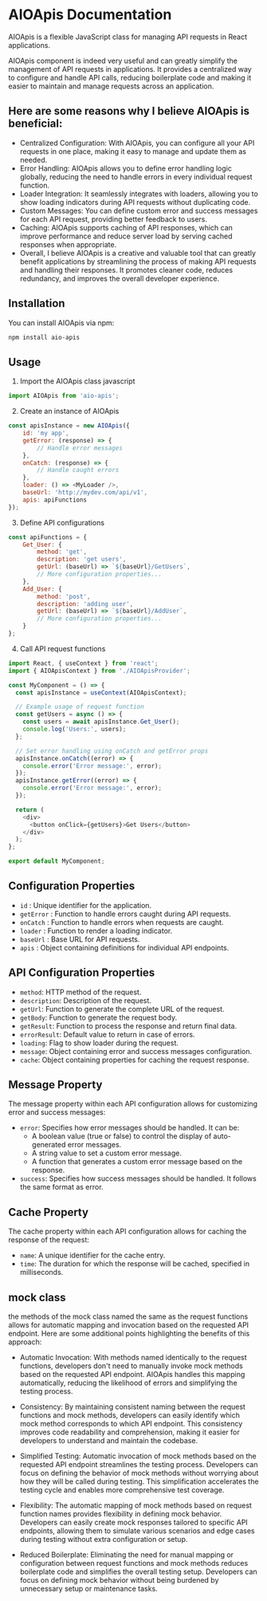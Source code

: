 # AIOApis Documentation
AIOApis is a flexible JavaScript class for managing API requests in React applications.

AIOApis component is indeed very useful and can greatly simplify the management of API requests in applications. It provides a centralized way to configure and handle API calls, reducing boilerplate code and making it easier to maintain and manage requests across an application.

## Here are some reasons why I believe AIOApis is beneficial:

- Centralized Configuration: With AIOApis, you can configure all your API requests in one place, making it easy to manage and update them as needed.
- Error Handling: AIOApis allows you to define error handling logic globally, reducing the need to handle errors in every individual request function.
- Loader Integration: It seamlessly integrates with loaders, allowing you to show loading indicators during API requests without duplicating code.
- Custom Messages: You can define custom error and success messages for each API request, providing better feedback to users.
- Caching: AIOApis supports caching of API responses, which can improve performance and reduce server load by serving cached responses when appropriate.
- Overall, I believe AIOApis is a creative and valuable tool that can greatly benefit applications by streamlining the process of making API requests and handling their responses. It promotes cleaner code, reduces redundancy, and improves the overall developer experience.

## Installation
You can install AIOApis via npm:
``` bash
npm install aio-apis
```
## Usage
1. Import the AIOApis class
javascript
``` javascript
import AIOApis from 'aio-apis';
```
2. Create an instance of AIOApis
``` javascript
const apisInstance = new AIOApis({
    id: 'my app',
    getError: (response) => {
        // Handle error messages
    },
    onCatch: (response) => {
        // Handle caught errors
    },
    loader: () => <MyLoader />,
    baseUrl: 'http://mydev.com/api/v1',
    apis: apiFunctions
});
```
3. Define API configurations
``` javascript
const apiFunctions = {
    Get_User: {
        method: 'get',
        description: 'get users',
        getUrl: (baseUrl) => `${baseUrl}/GetUsers`,
        // More configuration properties...
    },
    Add_User: {
        method: 'post',
        description: 'adding user',
        getUrl: (baseUrl) => `${baseUrl}/AddUser`,
        // More configuration properties...
    }
};
```
4. Call API request functions
``` javascript
import React, { useContext } from 'react';
import { AIOApisContext } from './AIOApisProvider';

const MyComponent = () => {
  const apisInstance = useContext(AIOApisContext);

  // Example usage of request function
  const getUsers = async () => {
    const users = await apisInstance.Get_User();
    console.log('Users:', users);
  };

  // Set error handling using onCatch and getError props
  apisInstance.onCatch((error) => {
    console.error('Error message:', error);
  });
  apisInstance.getError((error) => {
    console.error('Error message:', error);
  });

  return (
    <div>
      <button onClick={getUsers}>Get Users</button>
    </div>
  );
};

export default MyComponent;
```
## Configuration Properties

- `id` : Unique identifier for the application.
- `getError` : Function to handle errors caught during API requests.
- `onCatch` : Function to handle errors when requests are caught.
- `loader` : Function to render a loading indicator.
- `baseUrl` : Base URL for API requests.
- `apis` : Object containing definitions for individual API endpoints.

## API Configuration Properties
- `method`: HTTP method of the request.
- `description`: Description of the request.
- `getUrl`: Function to generate the complete URL of the request.
- `getBody`: Function to generate the request body.
- `getResult`: Function to process the response and return final data.
- `errorResult`: Default value to return in case of errors.
- `loading`: Flag to show loader during the request.
- `message`: Object containing error and success messages configuration.
- `cache`: Object containing properties for caching the request response.

## Message Property
The message property within each API configuration allows for customizing error and success messages:

- `error`: Specifies how error messages should be handled. It can be:
    - A boolean value (true or false) to control the display of auto-generated error messages.
    - A string value to set a custom error message.
    - A function that generates a custom error message based on the response.
- `success`: Specifies how success messages should be handled. It follows the same format as error.

## Cache Property
The cache property within each API configuration allows for caching the response of the request:

- `name`: A unique identifier for the cache entry.
- `time`: The duration for which the response will be cached, specified in milliseconds.



## mock class
the methods of the mock class named the same as the request functions allows for automatic mapping and invocation based on the requested API endpoint. Here are some additional points highlighting the benefits of this approach:

- Automatic Invocation: With methods named identically to the request functions, developers don't need to manually invoke mock methods based on the requested API endpoint. AIOApis handles this mapping automatically, reducing the likelihood of errors and simplifying the testing process.

- Consistency: By maintaining consistent naming between the request functions and mock methods, developers can easily identify which mock method corresponds to which API endpoint. This consistency improves code readability and comprehension, making it easier for developers to understand and maintain the codebase.

- Simplified Testing: Automatic invocation of mock methods based on the requested API endpoint streamlines the testing process. Developers can focus on defining the behavior of mock methods without worrying about how they will be called during testing. This simplification accelerates the testing cycle and enables more comprehensive test coverage.

- Flexibility: The automatic mapping of mock methods based on request function names provides flexibility in defining mock behavior. Developers can easily create mock responses tailored to specific API endpoints, allowing them to simulate various scenarios and edge cases during testing without extra configuration or setup.

- Reduced Boilerplate: Eliminating the need for manual mapping or configuration between request functions and mock methods reduces boilerplate code and simplifies the overall testing setup. Developers can focus on defining mock behavior without being burdened by unnecessary setup or maintenance tasks.








